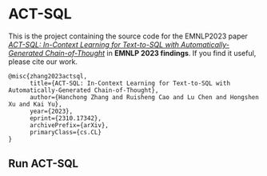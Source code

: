# ACT-SQL

This is the project containing the source code for the EMNLP2023 paper [*ACT-SQL: In-Context Learning for Text-to-SQL with Automatically-Generated Chain-of-Thought*](https://arxiv.org/abs/2310.17342) in **EMNLP 2023 findings**. If you find it useful, please cite our work.

    @misc{zhang2023actsql,
          title={ACT-SQL: In-Context Learning for Text-to-SQL with Automatically-Generated Chain-of-Thought}, 
          author={Hanchong Zhang and Ruisheng Cao and Lu Chen and Hongshen Xu and Kai Yu},
          year={2023},
          eprint={2310.17342},
          archivePrefix={arXiv},
          primaryClass={cs.CL}
    }

## Run ACT-SQL



